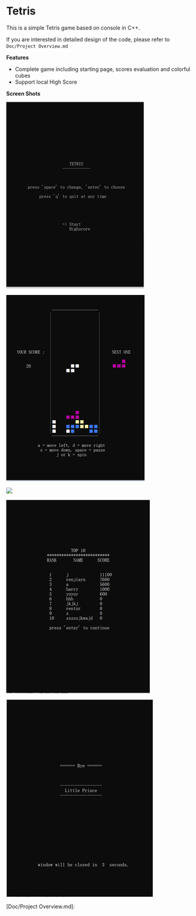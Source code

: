 # Tetris

This is a simple Tetris game based on console in C++.

If you are interested in detailed design of the code, please refer to `Doc/Project Overview.md`



**Features**

- Complete game including starting page, scores evaluation and colorful cubes
- Support local High Score



**Screen Shots**

![Start](Img\Start.png)

![](Img\Play.png)

![](C:\Users\Harry\Desktop\Github\Img\End.png)

![](Img\HighScore.png)

![1730476129999](Img/Bye.png)



[Doc/Project Overview.md]: 